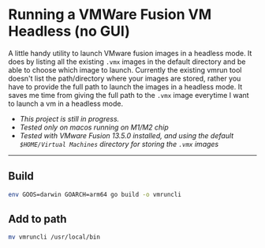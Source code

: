 # Running a VMWare Fusion VM Headless (no GUI)

A little handy utility to launch VMware fusion images in a headless mode. It does by listing all the existing `.vmx` images in the default directory and be able to choose which image to launch. Currently the existing vmrun tool doesn't list the path/directory where your images are stored, rather you have to provide the full path to launch the images in a headless mode. It saves me time from giving the full path to the `.vmx` image everytime I want to launch a vm in a headless mode.

- *This project is still in progress.*
- *Tested only on macos running on M1/M2 chip*
- *Tested with VMware Fusion 13.5.0 installed, and using the default `$HOME/Virtual Machines` directory for storing the `.vmx` images*

___

## Build
```bash
env GOOS=darwin GOARCH=arm64 go build -o vmruncli
```

## Add to path
```bash
mv vmruncli /usr/local/bin
```
